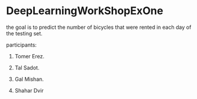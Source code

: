 # DeepLearningWorkShopExOne

the goal is to predict the number of bicycles that were rented in each day of the testing set.

participants: 

1. Tomer Erez.

2. Tal Sadot.

3. Gal Mishan.

4. Shahar Dvir
